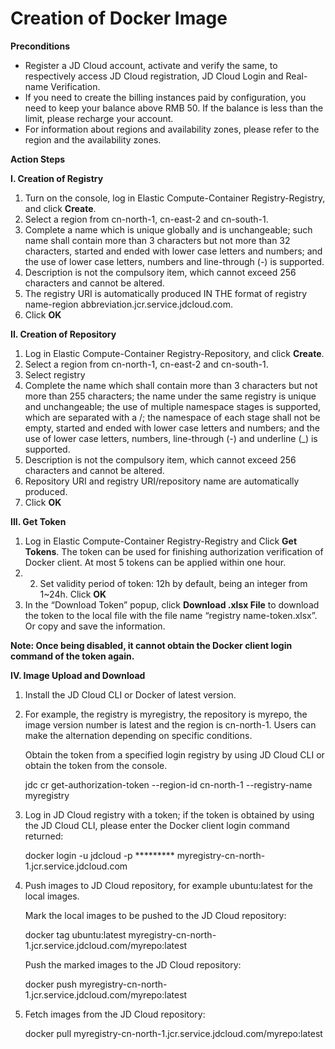 # Creation of Docker Image

**Preconditions**

 - Register a JD Cloud account, activate and verify the same, to respectively access JD Cloud registration, JD Cloud Login and Real-name Verification.
 - If you need to create the billing instances paid by configuration, you need to keep your balance above RMB 50. If the balance is less than the limit, please recharge your account.
 - For information about regions and availability zones, please refer to the region and the availability zones.

**Action Steps**

**I. Creation of Registry**

 1. Turn on the console, log in Elastic Compute-Container Registry-Registry, and click **Create**.
 2. Select a region from cn-north-1, cn-east-2 and cn-south-1.
 3. Complete a name which is unique globally and is unchangeable; such name shall contain more than 3 characters but not more than 32 characters, started and ended with lower case letters and numbers; and the use of lower case letters, numbers and line-through (-) is supported.
 4. Description is not the compulsory item, which cannot exceed 256 characters and cannot be altered.
 5. The registry URI is automatically produced IN THE format of registry name-region abbreviation.jcr.service.jdcloud.com.
 6. Click **OK**

**II. Creation of Repository**

 1. Log in Elastic Compute-Container Registry-Repository, and click **Create**.
 2. Select a region from cn-north-1, cn-east-2 and cn-south-1.
 3. Select registry
 4. Complete the name which shall contain more than 3 characters but not more than 255 characters; the name under the same registry is unique and unchangeable; the use of multiple namespace stages is supported, which are separated with a /; the namespace of each stage shall not be empty, started and ended with lower case letters and numbers; and the use of lower case letters, numbers, line-through (-) and underline (_) is supported.
 5. Description is not the compulsory item, which cannot exceed 256 characters and cannot be altered.
 6. Repository URI and registry URI/repository name are automatically produced.
 7. Click **OK**

**III. Get Token**

 1. Log in Elastic Compute-Container Registry-Registry and Click **Get Tokens**. The token can be used for finishing authorization verification of Docker client. At most 5 tokens can be applied within one hour.
 2. 2. Set validity period of token: 12h by default, being an integer from 1~24h. Click **OK**
 3. In the “Download Token” popup, click **Download .xlsx File** to download the token to the local file with the file name “registry name-token.xlsx”. Or copy and save the information.

**Note: Once being disabled, it cannot obtain the Docker client login command of the token again.**

**IV. Image Upload and Download**

 

 1. Install the JD Cloud CLI or Docker of latest version.
 
 2. For example, the registry is myregistry, the repository is myrepo, the image version number is latest and the region is cn-north-1. Users can make the alternation depending on specific conditions.
 
    Obtain the token from a specified login registry by using JD Cloud CLI or obtain the token from the console.
    
    jdc cr get-authorization-token --region-id cn-north-1 --registry-name myregistry
 
 3. Log in JD Cloud registry with a token; if the token is obtained by using the JD Cloud CLI, please enter the Docker client login command returned:
    
    docker login -u jdcloud -p ********* myregistry-cn-north-1.jcr.service.jdcloud.com 
    
 4. Push images to JD Cloud repository, for example ubuntu:latest for the local images.
 
    Mark the local images to be pushed to the JD Cloud repository:
    
    docker tag ubuntu:latest myregistry-cn-north-1.jcr.service.jdcloud.com/myrepo:latest
    
    Push the marked images to the JD Cloud repository:
    
    docker push myregistry-cn-north-1.jcr.service.jdcloud.com/myrepo:latest
    
 5. Fetch images from the JD Cloud repository:
 
    docker pull myregistry-cn-north-1.jcr.service.jdcloud.com/myrepo:latest

